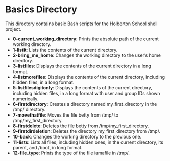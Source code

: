 # Basics Directory
This directory contains basic Bash scripts for the Holberton School shell project.

- **0-current_working_directory**: Prints the absolute path of the current working directory.
- **1-listit**: Lists the contents of the current directory.
- **2-bring_me_home**: Changes the working directory to the user’s home directory.
- **3-listfiles**: Displays the contents of the current directory in a long format.
- **4-listmorefiles**: Displays the contents of the current directory, including hidden files, in a long format.
- **5-listfilesdigitonly**: Displays the contents of the current directory, including hidden files, in a long format with user and group IDs shown numerically.
- **6-firstdirectory**: Creates a directory named my_first_directory in the /tmp/ directory.
- **7-movethatfile**: Moves the file betty from /tmp/ to /tmp/my_first_directory.
- **8-firstdelete**: Deletes the file betty from /tmp/my_first_directory.
- **9-firstdirdeletion**: Deletes the directory my_first_directory from /tmp/.
- **10-back**: Changes the working directory to the previous one.
- **11-lists**: Lists all files, including hidden ones, in the current directory, its parent, and /boot, in long format.
- **12-file_type**: Prints the type of the file iamafile in /tmp/.
